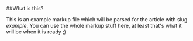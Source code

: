 ##What is this?

This is an example markup file which will be parsed for the article with slug *example*.
You can use the whole markup stuff here, at least that's what it will be when it is ready ;)

